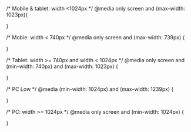 /* Mobile & tablet: width <1024px */
@media only screen and (max-width: 1023px){

}

/* Mobie: width < 740px */
@media only screen and (max-width: 739px) {

}

/* Tablet: width >= 740px and width < 1024px */
@media only screen and (min-width: 740px) and (max-width: 1023px) {

}

/* PC Low */
@media (min-width: 1024px) and (max-width: 1239px) { 

}

/* PC: width >= 1024px */
@media only screen and (min-width: 1024px) {

}